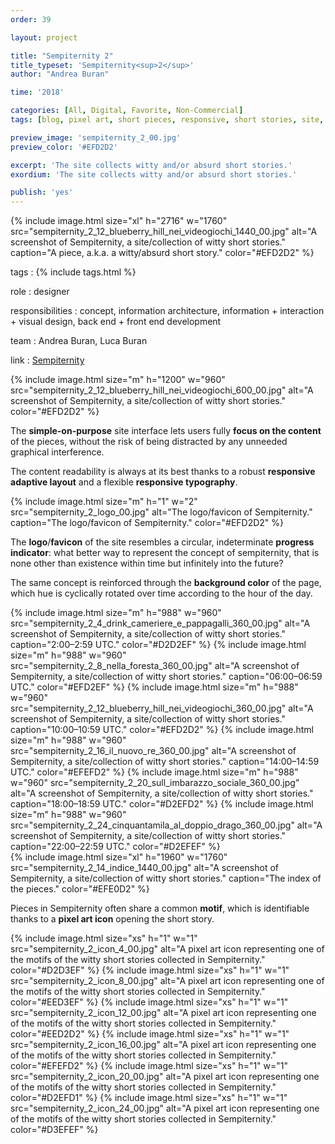 ```yaml
---
order: 39

layout: project

title: "Sempiternity 2"
title_typeset: 'Sempiternity<sup>2</sup>'
author: "Andrea Buran"

time: '2018'

categories: [All, Digital, Favorite, Non-Commercial]
tags: [blog, pixel art, short pieces, responsive, short stories, site, times]

preview_image: 'sempiternity_2_00.jpg'
preview_color: '#EFD2D2'

excerpt: 'The site collects witty and/or absurd short stories.'
exordium: 'The site collects witty and/or absurd short stories.'

publish: 'yes'
---
```


<div class="figures">
    {% include image.html
        size="xl"
        h="2716" w="1760"
        src="sempiternity_2_12_blueberry_hill_nei_videogiochi_1440_00.jpg"
        alt="A screenshot of Sempiternity, a site/collection of witty short stories."
        caption="A piece, a.k.a. a witty/absurd short story."
        color="#EFD2D2"
    %}
</div>

tags
: {% include tags.html %}

role
: designer

responsibilities
: concept, information architecture, information + interaction + visual design, back end + front end development

team
: Andrea Buran, Luca Buran

link
: [Sempiternity](http://www.sempiternity.net/ "Sempiternity")

<div class="figures">
    {% include image.html
        size="m"
        h="1200" w="960"
        src="sempiternity_2_12_blueberry_hill_nei_videogiochi_600_00.jpg"
        alt="A screenshot of Sempiternity, a site/collection of witty short stories."
        color="#EFD2D2"
    %}
</div>

The **simple-on-purpose** site interface lets users fully **focus on the content** of the pieces, without the risk of being distracted by any unneeded graphical interference.

The content readability is always at its best thanks to a robust **responsive adaptive layout** and a flexible **responsive typography**.

<div class="figures">
    {% include image.html
        size="m"
        h="1" w="2"
        src="sempiternity_2_logo_00.jpg"
        alt="The logo/favicon of Sempiternity."
        caption="The logo/favicon of Sempiternity."
        color="#EFD2D2"
    %}
</div>

The **logo**/**favicon** of the site resembles a circular, indeterminate **progress indicator**: what better way to represent the concept of sempiternity, that is none other than existence within time but infinitely into the future?

The same concept is reinforced through the **background color** of the page, which hue is cyclically rotated over time according to the hour of the day.

<div class="figures">
    {% include image.html
        size="m"
        h="988" w="960"
        src="sempiternity_2_4_drink_cameriere_e_pappagalli_360_00.jpg"
        alt="A screenshot of Sempiternity, a site/collection of witty short stories."
        caption="2:00–2:59 UTC."
        color="#D2D2EF"
    %}
    {% include image.html
        size="m"
        h="988" w="960"
        src="sempiternity_2_8_nella_foresta_360_00.jpg"
        alt="A screenshot of Sempiternity, a site/collection of witty short stories."
        caption="06:00–06:59 UTC."
        color="#EFD2EF"
    %}
    {% include image.html
        size="m"
        h="988" w="960"
        src="sempiternity_2_12_blueberry_hill_nei_videogiochi_360_00.jpg"
        alt="A screenshot of Sempiternity, a site/collection of witty short stories."
        caption="10:00–10:59 UTC."
        color="#EFD2D2"
    %}
    {% include image.html
        size="m"
        h="988" w="960"
        src="sempiternity_2_16_il_nuovo_re_360_00.jpg"
        alt="A screenshot of Sempiternity, a site/collection of witty short stories."
        caption="14:00–14:59 UTC."
        color="#EFEFD2"
    %}
    {% include image.html
        size="m"
        h="988" w="960"
        src="sempiternity_2_20_sull_imbarazzo_sociale_360_00.jpg"
        alt="A screenshot of Sempiternity, a site/collection of witty short stories."
        caption="18:00–18:59 UTC."
        color="#D2EFD2"
    %}
    {% include image.html
        size="m"
        h="988" w="960"
        src="sempiternity_2_24_cinquantamila_al_doppio_drago_360_00.jpg"
        alt="A screenshot of Sempiternity, a site/collection of witty short stories."
        caption="22:00–22:59 UTC."
        color="#D2EFEF"
    %}
</div>

<div class="figures">
    {% include image.html
        size="xl"
        h="1960" w="1760"
        src="sempiternity_2_14_indice_1440_00.jpg"
        alt="A screenshot of Sempiternity, a site/collection of witty short stories."
        caption="The index of the pieces."
        color="#EFE0D2"
    %}
</div>

Pieces in Sempiternity often share a common **motif**, which is identifiable thanks to a **pixel art icon** opening the short story.

<div class="figures">
    {% include image.html
        size="xs"
        h="1" w="1"
        src="sempiternity_2_icon_4_00.jpg"
        alt="A pixel art icon representing one of the motifs of the witty short stories collected in Sempiternity."
        color="#D2D3EF"
    %}
    {% include image.html
        size="xs"
        h="1" w="1"
        src="sempiternity_2_icon_8_00.jpg"
        alt="A pixel art icon representing one of the motifs of the witty short stories collected in Sempiternity."
        color="#EED3EF"
    %}
    {% include image.html
        size="xs"
        h="1" w="1"
        src="sempiternity_2_icon_12_00.jpg"
        alt="A pixel art icon representing one of the motifs of the witty short stories collected in Sempiternity."
        color="#EED2D2"
    %}
    {% include image.html
        size="xs"
        h="1" w="1"
        src="sempiternity_2_icon_16_00.jpg"
        alt="A pixel art icon representing one of the motifs of the witty short stories collected in Sempiternity."
        color="#EFEFD2"
    %}
    {% include image.html
        size="xs"
        h="1" w="1"
        src="sempiternity_2_icon_20_00.jpg"
        alt="A pixel art icon representing one of the motifs of the witty short stories collected in Sempiternity."
        color="#D2EFD1"
    %}
    {% include image.html
        size="xs"
        h="1" w="1"
        src="sempiternity_2_icon_24_00.jpg"
        alt="A pixel art icon representing one of the motifs of the witty short stories collected in Sempiternity."
        color="#D3EFEF"
    %}
</div>
